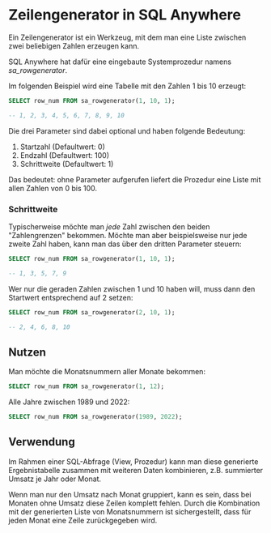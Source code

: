 # Zeilengenerator in SQL Anywhere

Ein Zeilengenerator ist ein Werkzeug, mit dem man eine Liste zwischen zwei beliebigen Zahlen erzeugen kann.

SQL Anywhere hat dafür eine eingebaute Systemprozedur namens *sa_rowgenerator*. 

Im folgenden Beispiel wird eine Tabelle mit den Zahlen 1 bis 10 erzeugt:

```sql
SELECT row_num FROM sa_rowgenerator(1, 10, 1);

-- 1, 2, 3, 4, 5, 6, 7, 8, 9, 10
```

Die drei Parameter sind dabei optional und haben folgende Bedeutung:

1. Startzahl (Defaultwert: 0)
2. Endzahl (Defaultwert: 100)
3. Schrittweite (Defaultwert: 1)

Das bedeutet: ohne Parameter aufgerufen liefert die Prozedur eine Liste mit allen Zahlen von 0 bis 100.

### Schrittweite

Typischerweise möchte man *jede* Zahl zwischen den beiden "Zahlengrenzen" bekommen. Möchte man aber beispielsweise nur jede zweite Zahl haben, kann man das über den dritten Parameter steuern:

```sql
SELECT row_num FROM sa_rowgenerator(1, 10, 1);

-- 1, 3, 5, 7, 9
```

Wer nur die geraden Zahlen zwischen 1 und 10 haben will, muss dann den Startwert entsprechend auf 2 setzen:

```sql
SELECT row_num FROM sa_rowgenerator(2, 10, 1);

-- 2, 4, 6, 8, 10
```


## Nutzen

Man möchte die Monatsnummern aller Monate bekommen:

```sql
SELECT row_num FROM sa_rowgenerator(1, 12);
```

Alle Jahre zwischen 1989 und 2022:

```sql
SELECT row_num FROM sa_rowgenerator(1989, 2022);
```


## Verwendung

Im Rahmen einer SQL-Abfrage (View, Prozedur) kann man diese generierte Ergebnistabelle zusammen mit weiteren Daten kombinieren, z.B. summierter Umsatz je Jahr oder Monat.

Wenn man nur den Umsatz nach Monat gruppiert, kann es sein, dass bei Monaten ohne Umsatz diese Zeilen komplett fehlen. Durch die Kombination mit der generierten Liste von Monatsnummern ist sichergestellt, dass für jeden Monat eine Zeile zurückgegeben wird.
